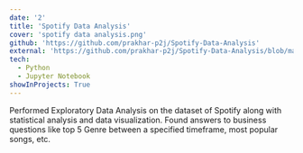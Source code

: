 ```yaml
---
date: '2'
title: 'Spotify Data Analysis'
cover: 'spotify data analysis.png'
github: 'https://github.com/prakhar-p2j/Spotify-Data-Analysis'
external: 'https://github.com/prakhar-p2j/Spotify-Data-Analysis/blob/main/spotify%20analysis.ipynb'
tech:
  - Python
  - Jupyter Notebook
showInProjects: True
---
```


Performed Exploratory Data Analysis on the dataset of Spotify along with statistical analysis and data visualization. Found answers to business questions like top 5 Genre between a specified timeframe, most popular songs, etc.
